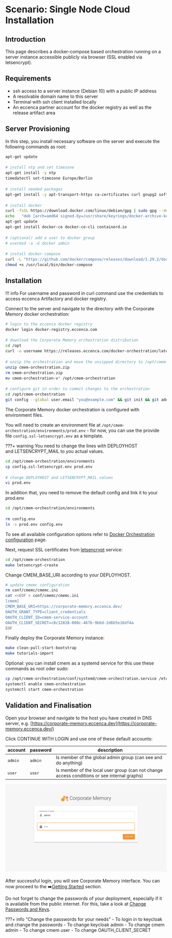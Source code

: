 # Scenario: Single Node Cloud Installation

## Introduction

This page describes a docker-compose based orchestration running on a server instance accessible publicly via browser (SSL enabled via letsencrypt).

## Requirements

- ssh access to a server instance (Debian 10) with a public IP address
- A resolvable domain name to this server
- Terminal with ssh client installed locally
- An eccenca partner account for the docker registry as well as the release artifact area

## Server Provisioning

In this step, you install necessary software on the server and execute the following commands as root:

```bash linenums="1"
apt-get update

# install ntp and set timezone
apt-get install -y ntp
timedatectl set-timezone Europe/Berlin

# install needed packages
apt-get install -y apt-transport-https ca-certificates curl gnupg2 software-properties-common gnupg lsb-release gettext zip unzip git make vim

# install docker
curl -fsSL https://download.docker.com/linux/debian/gpg | sudo gpg --dearmor -o /usr/share/keyrings/docker-archive-keyring.gpg
echo   "deb [arch=amd64 signed-by=/usr/share/keyrings/docker-archive-keyring.gpg] https://download.docker.com/linux/debian $(lsb_release -cs) stable" | sudo tee /etc/apt/sources.list.d/docker.list > /dev/null
apt-get update
apt-get install docker-ce docker-ce-cli containerd.io

# (optional) add a user to docker group
# usermod -a -G docker admin

# install docker-compose
curl -L "https://github.com/docker/compose/releases/download/1.29.2/docker-compose-$(uname -s)-$(uname -m)" -o /usr/local/bin/docker-compose
chmod +x /usr/local/bin/docker-compose

```

## Installation

!!! info
    For username and password in curl command use the credentials to access eccenca Artifactory and docker registry.

Connect to the server and navigate to the directory with the Corporate Memory docker orchestration:

```bash linenums="1"
# login to the eccenca docker registry
docker login docker-registry.eccenca.com

# download the Corporate Memory orchestration distribution
cd /opt
curl -u username https://releases.eccenca.com/docker-orchestration/latest.zip > cmem-orchestration.zip

# unzip the orchestration and move the unzipped directory to /opt/cmem-orchestration
unzip cmem-orchestration.zip
rm cmem-orchestration.zip
mv cmem-orchestration-v* /opt/cmem-orchestration

# configure git in order to commit changes to the orchestration
cd /opt/cmem-orchestration
git config --global user.email "you@example.com" && git init && git add . && git commit -m "stub"

```

The Corporate Memory docker orchestration is configured with environment files.

You will need to create an environment file at `/opt/cmem-orchestration/environments/prod.env` - for now, you can use the provide file `config.ssl-letsencrypt.env` as a template.

???+ warning
    You need to change the lines with DEPLOYHOST and LETSENCRYPT_MAIL to you actual values.

```bash linenums="1"
cd /opt/cmem-orchestration/environments
cp config.ssl-letsencrypt.env prod.env

# change DEPLOYHOST and LETSENCRYPT_MAIL values
vi prod.env
```

In addition that, you need to remove the default config and link it to your prod.env

```bash linenums="1"
cd /opt/cmem-orchestration/environments

rm config.env
ln -s prod.env config.env

```

To see all available configuration options refer to [Docker Orchestration configuration](./../../configuration/docker-orchestration/index.md) page.

Next, request SSL certificates from [letsencrypt](https://letsencrypt.org/) service:

```bash linenums="1"
cd /opt/cmem-orchestration
make letsencrypt-create
```

Change CMEM_BASE_URI according to your DEPLOYHOST.

```bash linenums="1"
# update cmemc configuration
rm conf/cmemc/cmemc.ini
cat <<EOF > conf/cmemc/cmemc.ini
[cmem]
CMEM_BASE_URI=https://corporate-memory.eccenca.dev/
OAUTH_GRANT_TYPE=client_credentials
OAUTH_CLIENT_ID=cmem-service-account
OAUTH_CLIENT_SECRET=c8c12828-000c-467b-9b6d-2d6b5e16df4a
EOF
```

Finally deploy the Corporate Memory instance:

```bash linenums="1"
make clean-pull-start-bootstrap
make tutorials-import
```

Optional: you can install cmem as a systemd service for this use these commands as root oder sudo:

```bash linenums="1"
cp /opt/cmem-orchestration/conf/systemd/cmem-orchestration.service /etc/systemd/system
systemctl enable cmem-orchestration
systemctl start cmem-orchestration
```

## Validation and Finalisation

Open your browser and navigate to the host you have created in DNS server, e.g. [https://corporate-memory.eccenca.dev](https://corporate-memory.eccenca.dev/)

Click CONTINUE WITH LOGIN and use one of these default accounts:

| account | password | description                                                                                 |
| ------- | -------- | ------------------------------------------------------------------------------------------- |
| `admin` | `admin`  | Is member of the global admin group (can see and do anything)                               |
| `user`  | `user`   | Is member of the local user group (can not change access conditions or see internal graphs) |

![successful-login](../22-1-successful-login.png)

After successful login, you will see Corporate Memory interface. You can now proceed to the :arrow_right:[Getting Started](../../../getting-started/index.md) section.

Do not forget to change the passwords of your deployment, especially if it is available from the public internet. For this, take a look at [Change Passwords and Keys](../../configuration/keycloak/change-passwords-and-keys/index.md).

???+ info "Change the passwords for your needs"
    - To login in to keycloak and change the passwords
    - To change keycloak admin
    - To change cmem admin
    - To change cmem user
    - To change OAUTH_CLIENT_SECRET
